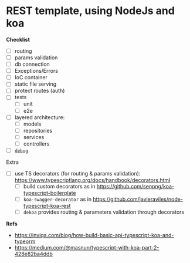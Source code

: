 # REST template, using NodeJs and koa

**Checklist**

- [ ] routing
- [ ] params validation
- [ ] db connection
- [ ] Exceptions/Errors
- [ ] IoC container
- [ ] static file serving
- [ ] protect routes (auth)
- [ ] tests
  - [ ] unit
  - [ ] e2e
- [ ] layered architecture:
  - [ ] models
  - [ ] repositories
  - [ ] services
  - [ ] controllers
- [ ] [`debug`](https://github.com/visionmedia/debug)

Extra

- [ ] use TS decorators (for routing & params validation): https://www.typescriptlang.org/docs/handbook/decorators.html
  - [ ] build custom decorators as in https://github.com/senpng/koa-typescript-boilerplate
  - [ ] `koa-swagger-decorator` as in https://github.com/javieraviles/node-typescript-koa-rest
  - [ ] `dekoa` provides routing & parameters validation through decorators

**Refs**

- https://inviqa.com/blog/how-build-basic-api-typescript-koa-and-typeorm
- https://medium.com/@masnun/typescript-with-koa-part-2-428e82ba4ddb
